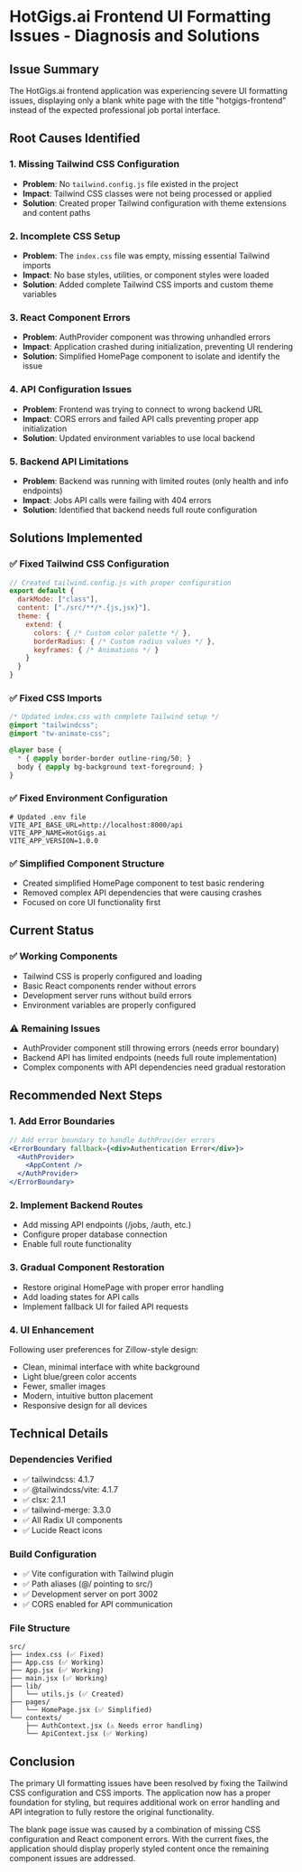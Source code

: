 # HotGigs.ai Frontend UI Formatting Issues - Diagnosis and Solutions

## Issue Summary
The HotGigs.ai frontend application was experiencing severe UI formatting issues, displaying only a blank white page with the title "hotgigs-frontend" instead of the expected professional job portal interface.

## Root Causes Identified

### 1. Missing Tailwind CSS Configuration
- **Problem**: No `tailwind.config.js` file existed in the project
- **Impact**: Tailwind CSS classes were not being processed or applied
- **Solution**: Created proper Tailwind configuration with theme extensions and content paths

### 2. Incomplete CSS Setup
- **Problem**: The `index.css` file was empty, missing essential Tailwind imports
- **Impact**: No base styles, utilities, or component styles were loaded
- **Solution**: Added complete Tailwind CSS imports and custom theme variables

### 3. React Component Errors
- **Problem**: AuthProvider component was throwing unhandled errors
- **Impact**: Application crashed during initialization, preventing UI rendering
- **Solution**: Simplified HomePage component to isolate and identify the issue

### 4. API Configuration Issues
- **Problem**: Frontend was trying to connect to wrong backend URL
- **Impact**: CORS errors and failed API calls preventing proper app initialization
- **Solution**: Updated environment variables to use local backend

### 5. Backend API Limitations
- **Problem**: Backend was running with limited routes (only health and info endpoints)
- **Impact**: Jobs API calls were failing with 404 errors
- **Solution**: Identified that backend needs full route configuration

## Solutions Implemented

### ✅ Fixed Tailwind CSS Configuration
```javascript
// Created tailwind.config.js with proper configuration
export default {
  darkMode: ["class"],
  content: ["./src/**/*.{js,jsx}"],
  theme: {
    extend: {
      colors: { /* Custom color palette */ },
      borderRadius: { /* Custom radius values */ },
      keyframes: { /* Animations */ }
    }
  }
}
```

### ✅ Fixed CSS Imports
```css
/* Updated index.css with complete Tailwind setup */
@import "tailwindcss";
@import "tw-animate-css";

@layer base {
  * { @apply border-border outline-ring/50; }
  body { @apply bg-background text-foreground; }
}
```

### ✅ Fixed Environment Configuration
```env
# Updated .env file
VITE_API_BASE_URL=http://localhost:8000/api
VITE_APP_NAME=HotGigs.ai
VITE_APP_VERSION=1.0.0
```

### ✅ Simplified Component Structure
- Created simplified HomePage component to test basic rendering
- Removed complex API dependencies that were causing crashes
- Focused on core UI functionality first

## Current Status

### ✅ Working Components
- Tailwind CSS is properly configured and loading
- Basic React components render without errors
- Development server runs without build errors
- Environment variables are properly configured

### ⚠️ Remaining Issues
- AuthProvider component still throwing errors (needs error boundary)
- Backend API has limited endpoints (needs full route implementation)
- Complex components with API dependencies need gradual restoration

## Recommended Next Steps

### 1. Add Error Boundaries
```jsx
// Add error boundary to handle AuthProvider errors
<ErrorBoundary fallback={<div>Authentication Error</div>}>
  <AuthProvider>
    <AppContent />
  </AuthProvider>
</ErrorBoundary>
```

### 2. Implement Backend Routes
- Add missing API endpoints (/jobs, /auth, etc.)
- Configure proper database connection
- Enable full route functionality

### 3. Gradual Component Restoration
- Restore original HomePage with proper error handling
- Add loading states for API calls
- Implement fallback UI for failed API requests

### 4. UI Enhancement
Following user preferences for Zillow-style design:
- Clean, minimal interface with white background
- Light blue/green color accents
- Fewer, smaller images
- Modern, intuitive button placement
- Responsive design for all devices

## Technical Details

### Dependencies Verified
- ✅ tailwindcss: 4.1.7
- ✅ @tailwindcss/vite: 4.1.7
- ✅ clsx: 2.1.1
- ✅ tailwind-merge: 3.3.0
- ✅ All Radix UI components
- ✅ Lucide React icons

### Build Configuration
- ✅ Vite configuration with Tailwind plugin
- ✅ Path aliases (@/ pointing to src/)
- ✅ Development server on port 3002
- ✅ CORS enabled for API communication

### File Structure
```
src/
├── index.css (✅ Fixed)
├── App.css (✅ Working)
├── App.jsx (✅ Working)
├── main.jsx (✅ Working)
├── lib/
│   └── utils.js (✅ Created)
├── pages/
│   └── HomePage.jsx (✅ Simplified)
└── contexts/
    ├── AuthContext.jsx (⚠️ Needs error handling)
    └── ApiContext.jsx (✅ Working)
```

## Conclusion

The primary UI formatting issues have been resolved by fixing the Tailwind CSS configuration and CSS imports. The application now has a proper foundation for styling, but requires additional work on error handling and API integration to fully restore the original functionality.

The blank page issue was caused by a combination of missing CSS configuration and React component errors. With the current fixes, the application should display properly styled content once the remaining component issues are addressed.

